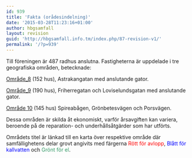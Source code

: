 ```yaml
---
id: 939
title: 'Fakta (orådesindelning)'
date: '2015-03-28T11:23:16+01:00'
author: hbgsamfall
layout: revision
guid: 'http://hbgsamfall.info.tm/index.php/87-revision-v1/'
permalink: '/?p=939'
---
```


Till föreningen är 487 radhus anslutna. Fastigheterna är uppdelade i tre geografiska områden, betecknade:

[Område\_8](http://admin.hbgsamfall.win/wp-content/uploads/2014/04/Område_8.pdf) (152 hus), Astrakangatan med anslutande gator.

[Område\_9](http://admin.hbgsamfall.win/wp-content/uploads/2014/03/Område_9.pdf) (190 hus), Friherregatan och Loviselundsgatan med anslutande gator.

[Område 10](http://admin.hbgsamfall.win/wp-content/uploads/2014/04/Område-10.pdf) (145 hus) Spireabågen, Grönbetesvägen och Porsvägen.

Dessa områden är skilda åt ekonomiskt, varför årsavgiften kan variera, beroende på de reparation- och underhållsåtgärder som har utförts.

Områdets titel är länkad till en karta över respektive område där samfällighetens delar grovt angivits med färgerna <span style="color: #ff0000;">Rött för avlopp</span>, <span style="color: #0000ff;">Blått för kallvatten</span> och <span style="color: #339966;">Grönt för el</span>.